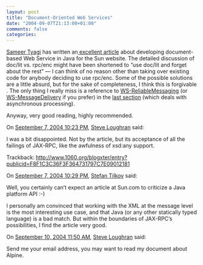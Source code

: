 ```yaml
---
layout: post
title: "Document-Oriented Web Services"
date: "2004-09-07T21:13:00+01:00"
comments: false
categories: 
---
```


<p><a href="http://blogs.sun.com/sameer">Sameer Tyagi</a> has written an<a href="http://java.sun.com/developer/technicalArticles/xml/jaxrpcpatterns/index.html"> excellent article</a> about developing document-based Web Service in Java for the Sun website. The detailed discussion of doc/lit vs. rpc/enc might have been shortened to &#8220;use doc/lit and forget about the rest&#8221; &#8212; I can think of no reason other than taking over existing code for anybody deciding to use rpc/enc. Some of the possible solutions are a little absurd, but for the sake of completeness, I think this is forgivable . The only thing I really miss is a reference to <a href="http://msdn.microsoft.com/library/en-us/dnglobspec/html/wsrmspecindex.asp">WS-ReliableMessaging</a> (or <a href="http://www.w3.org/Submission/2004/SUBM-ws-messagedelivery-20040426/">WS-MessageDelivery</a> if you prefer) in the <a href="http://java.sun.com/developer/technicalArticles/xml/jaxrpcpatterns/index6.html">last section</a> (which deals with asynchronous processing).</p>

<p>Anyway, very good reading, highly recommended.</p>

<section class="comments">

<div class="comment" id="comment-353">
On <a href="#comment-353" title="Permalink to this comment">September  7, 2004 10:23 PM</a>, <a href="http://www.1060.org/blogxter/entry?publicid=F8F1C3C36F3F364731797C7E09012181" title="http://www.1060.org/blogxter/entry?publicid=F8F1C3C36F3F364731797C7E09012181" rel="nofollow">Steve Loughran</a>
said:
<p>I was a bit disappointed. Not by the article, but its acceptance of all the failings of JAX-RPC, like the awfulness of xsd:any support. </p>

<p>Trackback: <a href="http://www.1060.org/blogxter/entry?publicid=F8F1C3C36F3F364731797C7E09012181" rel="nofollow" /><a href="http://www.1060.org/blogxter/entry?publicid=F8F1C3C36F3F364731797C7E09012181" rel="nofollow">http://www.1060.org/blogxter/entry?publicid=F8F1C3C36F3F364731797C7E09012181</a></p>


<div class="comment" id="comment-354">
On <a href="#comment-354" title="Permalink to this comment">September  7, 2004 10:29 PM</a>, <a href="/en/staff/st/">Stefan Tilkov</a>
said:
<p>Well, you certainly can&#8217;t expect an article at Sun.com to criticize a Java platform API :-)</p>

<p>I personally am convinced that working with the XML at the message level is the most interesting use case, and that Java (or any other statically typed language) is a bad match. But within the boundaries of JAX-RPC&#8217;s possibilities, I find the article very good.</p>


<div class="comment" id="comment-355">
On <a href="#comment-355" title="Permalink to this comment">September 10, 2004 11:50 AM</a>, <a href="http://www.1060.org/blogxter/publish/5" title="http://www.1060.org/blogxter/publish/5" rel="nofollow">Steve Loughran</a>
said:
<p>Send me your email address, you may want to read my document about Alpine.</p>


</section>

